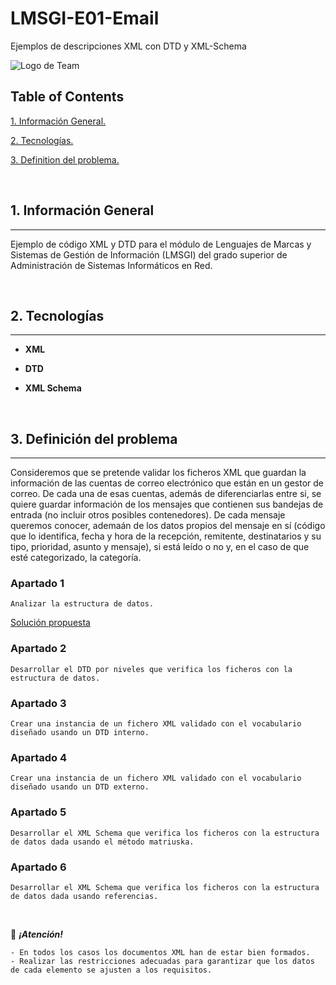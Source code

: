 
# LMSGI-E01-Email

Ejemplos de descripciones XML con DTD y XML-Schema

![Logo de Team](https://github.com/ana-polo/LMSGI-E02-Factura/blob/main/LMSGI.gif "Team logo")

## Table of Contents

[1. Información General.](#informacion-general)

[2. Tecnologías.](#tecnologias)

[3. Definition del problema.](#definicion-del-problema)

&nbsp;

<a name = "informacion-general"></a>

## 1. Información General

----

Ejemplo de código XML y DTD para el módulo de Lenguajes de Marcas y Sistemas de Gestión de Información (LMSGI) del grado superior de Administración de Sistemas Informáticos en Red.

&nbsp;

<a name = "tecnologias"></a>

## 2. Tecnologías

----

- **XML**

- **DTD**

- **XML Schema**

&nbsp;

<a name = "definicion-del-problema"></a>

## 3. Definición del problema

----

Consideremos que se pretende validar los ficheros XML que guardan la información de las cuentas de correo electrónico que están en un gestor de correo.
De cada una de esas cuentas, además de diferenciarlas entre si, se quiere guardar información de los mensajes que contienen sus bandejas de entrada (no incluir otros posibles contenedores). De cada mensaje queremos conocer, ademaán de los datos propios del mensaje en sí (código que lo identifica, fecha y hora de la recepción, remitente, destinatarios y su tipo, prioridad, asunto y mensaje), si está leído o no y, en el caso de que esté categorizado, la categoría.

### Apartado 1

    Analizar la estructura de datos.

[Solución propuesta](https://github.com/ana-polo/LMSGI-E01_Email/blob/main/Solucion/LMSGI-E01-Email-Arbol.pdf "Árbol de datos")

### Apartado 2

    Desarrollar el DTD por niveles que verifica los ficheros con la estructura de datos.

### Apartado 3

    Crear una instancia de un fichero XML validado con el vocabulario diseñado usando un DTD interno.

### Apartado 4

    Crear una instancia de un fichero XML validado con el vocabulario diseñado usando un DTD externo.

### Apartado 5

    Desarrollar el XML Schema que verifica los ficheros con la estructura de datos dada usando el método matriuska.

### Apartado 6

    Desarrollar el XML Schema que verifica los ficheros con la estructura de datos dada usando referencias.

&nbsp;
&nbsp;
&nbsp;

👀 ***¡Atención!***

    - En todos los casos los documentos XML han de estar bien formados.
    - Realizar las restricciones adecuadas para garantizar que los datos de cada elemento se ajusten a los requisitos.

&nbsp;
